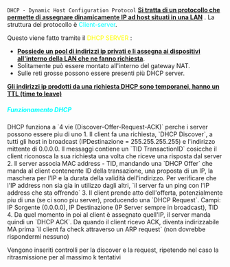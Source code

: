 `DHCP - Dynamic Host Configuration Protocol` 
<b><u>Si tratta di un protocollo che permette di assegnare dinamicamente IP ad host situati in una LAN</u></b> . La struttura del protocollo è <span style=color:cyan>Client-server</span>. 

Questo viene fatto tramite il <span style=color:yellow>DHCP SERVER</span> : 
- <b><u>Possiede un pool di indirizzi ip privati e li assegna ai dispositivi all'interno della LAN che ne fanno richiesta</u></b>. 
- Solitamente può essere montato all'interno del gateway NAT. 
- Sulle reti grosse possono essere presenti più DHCP server. 

<b><u>Gli indirizzi ip prodotti da una richiesta DHCP sono temporanei, hanno un TTL (time to leave)</u></b>
<h5 style=color:cyan>Funzionamento DHCP</h5>
DHCP funziona a `4 vie (Discover-Offer-Request-ACK)` perche i server possono essere piu di uno
1. Il client fa una richiesta, `DHCP Discover`, a tutti gli host in broadcast (IPDestinazione = 255.255.255.255) e l'indirizzo mittente di 0.0.0.0. Il messaggi contiene un `TID TransactionID` cosicche il client riconosca la sua richiesta una volta che riceve una risposta dal server
2. Il server associa MAC address - TID, mandando una `DHCP Offer` che manda al client contenente ID della transazione, una proposta di un IP, la maschera per l'IP e la durata della validità dell'indirizzo. Per verificare che l'IP address non sia gia in utilizzo dagli altri, `il server fa un ping con l'IP address che sta offrendo`
3. Il client prende atto dell'offerta, potenzialmente piu di una (se ci sono piu server), producendo una `DHCP Request`. Campi: IP Sorgente (0.0.0.0), IP Destinazione (IP Server sempre in broadcast), TID
4. Da quel momento in poi al client è assegnato quell'IP, il server manda quindi un `DHCP ACK`. Da quando il client ricevo ACK, diventa indirizzabile MA prima `il client fa check attraverso un ARP request` (non dovrebbe rispondermi nessuno)

Vengono inseriti controlli per la discover e la request, ripetendo nel caso la ritrasmissione per al massimo k tentativi
